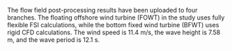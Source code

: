 The flow field post-processing results have been uploaded to four branches. The floating offshore wind turbine (FOWT) in the study uses fully flexible FSI calculations, while the bottom fixed wind turbine (BFWT) uses rigid CFD calculations. The wind speed is 11.4 m/s, the wave height is 7.58 m, and the wave period is 12.1 s.
